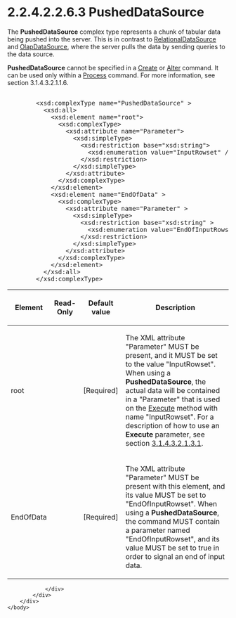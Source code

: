 <html dir="LTR" xmlns:mshelp="http://msdn.microsoft.com/mshelp" xmlns:ddue="http://ddue.schemas.microsoft.com/authoring/2003/5" xmlns:xlink="http://www.w3.org/1999/xlink" xmlns:tool="http://www.microsoft.com/tooltip">
    <head>
        <meta http-equiv="Content-Type" content="text/html; CHARSET=utf-8"></meta>
        <meta name="save" content="history"></meta>
        <title>2.2.4.2.2.6.3 PushedDataSource</title>
        <xml>
            <mshelp:toctitle title="2.2.4.2.2.6.3 PushedDataSource"></mshelp:toctitle>
            <mshelp:rltitle title="[MS-SSAS]: PushedDataSource"></mshelp:rltitle>
            <mshelp:keyword index="A" term="d388aea7-52cf-4492-bf0c-c8877de7792f"></mshelp:keyword>
            <mshelp:attr name="DCSext.ContentType" value="open specification"></mshelp:attr>
            <mshelp:attr name="AssetID" value="d388aea7-52cf-4492-bf0c-c8877de7792f"></mshelp:attr>
            <mshelp:attr name="TopicType" value="kbRef"></mshelp:attr>
            <mshelp:attr name="DCSext.Title" value="[MS-SSAS]: PushedDataSource" />
        </xml>
    </head>
    <body>
        <div id="header">
            <h1 class="heading">2.2.4.2.2.6.3 PushedDataSource</h1>
        </div>
        <div id="mainSection">
            <div id="mainBody">
                <div id="allHistory" class="saveHistory"></div>
                <div id="sectionSection0" class="section" name="collapseableSection">
                    

<p>The <b>PushedDataSource</b> complex type represents a chunk
of tabular data being pushed into the server. This is in contrast to <a href="07dd3084-094f-463e-ab85-8134b148d3a2.html">RelationalDataSource</a> and <a href="93ff17f0-0025-42b9-b13b-735e184a6e48.html">OlapDataSource</a>, where the
server pulls the data by sending queries to the data source.</p>

<p><b>PushedDataSource</b> cannot be specified in a <a href="81281208-2e24-4208-82a6-f43f99879626.html">Create</a> or <a href="374a42e4-3a0c-4eb0-ae9f-6650e23704f3.html">Alter</a> command. It can be
used only within a <a href="7a4e14da-55b3-4606-9247-5e4407d26d9a.html">Process</a>
command. For more information, see section 3.1.4.3.2.1.1.6.</p>

<dl>
<dd>
<div><pre>            
   &lt;xsd:complexType name=&quot;PushedDataSource&quot; &gt;
     &lt;xsd:all&gt;
       &lt;xsd:element name=&quot;root&quot;&gt;
         &lt;xsd:complexType&gt;
           &lt;xsd:attribute name=&quot;Parameter&quot;&gt;
             &lt;xsd:simpleType&gt;
               &lt;xsd:restriction base=&quot;xsd:string&quot;&gt;
                 &lt;xsd:enumeration value=&quot;InputRowset&quot; /&gt;
               &lt;/xsd:restriction&gt;
             &lt;/xsd:simpleType&gt;
           &lt;/xsd:attribute&gt;
         &lt;/xsd:complexType&gt;
       &lt;/xsd:element&gt;
       &lt;xsd:element name=&quot;EndOfData&quot; &gt;
         &lt;xsd:complexType&gt;
           &lt;xsd:attribute name=&quot;Parameter&quot; &gt;
             &lt;xsd:simpleType&gt;
               &lt;xsd:restriction base=&quot;xsd:string&quot; &gt;
                 &lt;xsd:enumeration value=&quot;EndOfInputRowset&quot; /&gt;
               &lt;/xsd:restriction&gt;
             &lt;/xsd:simpleType&gt;
           &lt;/xsd:attribute&gt;
         &lt;/xsd:complexType&gt;
       &lt;/xsd:element&gt;
     &lt;/xsd:all&gt;
   &lt;/xsd:complexType&gt;
</pre></div>
</dd></dl>

<table>
 <thead>
  <tr>
   <th>
   <p>Element</p>
   </th>
   <th>
   <p>Read-Only</p>
   </th>
   <th>
   <p>Default value</p>
   </th>
   <th>
   <p>Description</p>
   </th>
  </tr>
 </thead>
 <tr>
  <td>
  <p>root</p>
  </td>
  <td>
  <p> </p>
  </td>
  <td>
  <p>[Required]</p>
  </td>
  <td>
  <p>The XML attribute &quot;Parameter&quot; MUST be
  present, and it MUST be set to the value &quot;InputRowset&quot;. When using
  a <b>PushedDataSource</b>, the actual data will be contained in a
  &quot;Parameter&quot; that is used on the <a href="d4fc7522-6b6a-4716-b90b-61d39843911d.html">Execute</a> method with name
  &quot;InputRowset&quot;. For a description of how to use an <b>Execute</b>
  parameter, see section <a href="18464f0e-5daa-46f8-bd17-b38ecb8a33bb.html">3.1.4.3.2.1.3.1</a>.</p>
  </td>
 </tr>
 <tr>
  <td>
  <p>EndOfData</p>
  </td>
  <td>
  <p> </p>
  </td>
  <td>
  <p>[Required]</p>
  </td>
  <td>
  <p>The XML attribute &quot;Parameter&quot; MUST be
  present with this element, and its value MUST be set to
  &quot;EndOfInputRowset&quot;. When using a <b>PushedDataSource</b>, the
  command MUST contain a parameter named &quot;EndOfInputRowset&quot;, and its
  value MUST be set to true in order to signal an end of input data.</p>
  </td>
 </tr>
</table>

<p> </p>


                </div>
            </div>
        </div>
    </body>
</html>